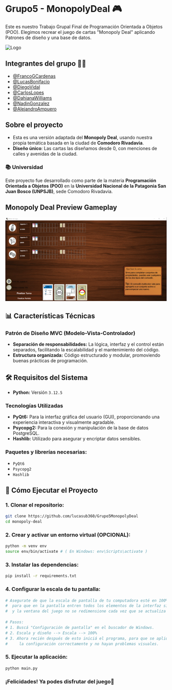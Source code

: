 
# **Grupo5 - MonopolyDeal** 🎮

Este es nuestro Trabajo Grupal Final de Programación Orientada a Objetos (POO).
Elegimos recrear el juego de cartas "Monopoly Deal" aplicando Patrones de diseño y una base de datos.

![Logo](https://images-wixmp-ed30a86b8c4ca887773594c2.wixmp.com/f/a68f37fa-fd74-4794-b9b3-44d675b15577/dflz8yn-a4da8dec-ee4e-4c72-a165-b102f0dbef70.png/v1/fill/w_1280,h_420/monopoly_deal_logo__recreation__by_xjavier123_dflz8yn-fullview.png?token=eyJ0eXAiOiJKV1QiLCJhbGciOiJIUzI1NiJ9.eyJzdWIiOiJ1cm46YXBwOjdlMGQxODg5ODIyNjQzNzNhNWYwZDQxNWVhMGQyNmUwIiwiaXNzIjoidXJuOmFwcDo3ZTBkMTg4OTgyMjY0MzczYTVmMGQ0MTVlYTBkMjZlMCIsIm9iaiI6W1t7ImhlaWdodCI6Ijw9NDIwIiwicGF0aCI6IlwvZlwvYTY4ZjM3ZmEtZmQ3NC00Nzk0LWI5YjMtNDRkNjc1YjE1NTc3XC9kZmx6OHluLWE0ZGE4ZGVjLWVlNGUtNGM3Mi1hMTY1LWIxMDJmMGRiZWY3MC5wbmciLCJ3aWR0aCI6Ijw9MTI4MCJ9XV0sImF1ZCI6WyJ1cm46c2VydmljZTppbWFnZS5vcGVyYXRpb25zIl19.SaVWLpvUO4Ce-n8v5Z-vkBXrtTW2eN6K-4Qt1EE2lVg)

## Integrantes del grupo 🙋‍♂️ 
- [@FrancoGCardenas](https://github.com/FrancoGCardenas)
- [@LucasBonifacio](https://github.com/lucasub360)
- [@DiegoVidal](https://github.com/VidalDiegoo)
- [@CarlosLopes](https://github.com/carlitoslopes)
- [@DahianaWilliams](https://github.com/dahiwms)
- [@NadinGonzalez](https://github.com/nadinMG)
- [@AlejandroAmpuero](https://github.com/colo1413)

## Sobre el proyecto
- Esta es una versión adaptada del **Monopoly Deal**, usando nuestra propia temática basada en la ciudad de **Comodoro Rivadavia**.
- **Diseño único**: Las cartas las diseñamos desde 0, con menciones de calles y avenidas de la ciudad.

### 📚 Universidad 
Este proyecto fue desarrollado como parte de la materia **Programación Orientada a Objetos (POO)** en la **Universidad Nacional de la Patagonia San Juan Bosco (UNPSJB)**, sede Comodoro Rivadavia.

## Monopoly Deal Preview Gameplay
![](./imagenes/readme/GIF.gif)

## 📊 Características Técnicas

### Patrón de Diseño MVC (Modelo-Vista-Controlador)
- **Separación de responsabilidades:** La lógica, interfaz y el control están separados, facilitando la escalabilidad y el mantenimiento del código.
- **Estructura organizada:** Código estructurado y modular, promoviendo buenas prácticas de programación.


## 🛠️ Requisitos del Sistema
- **Python:** Versión `3.12.5`

### Tecnologías Utilizadas
- **PyQt6:** Para la interfaz gráfica del usuario (GUI), proporcionando una experiencia interactiva y visualmente agradable.
- **Psycopg2:** Para la conexión y manipulación de la base de datos PostgreSQL.
- **Hashlib:** Utilizado para asegurar y encriptar datos sensibles.

### Paquetes y librerías necesarias:
- `PyQt6`
- `Psycopg2`
- `Hashlib`

## 🚀 Cómo Ejecutar el Proyecto

### 1. Clonar el repositorio:
```bash
git clone https://github.com/lucasub360/Grupo5MonopolyDeal
cd monopoly-deal
```

### 2. Crear y activar un entorno virtual (OPCIONAL): 
```bash
python -m venv env
source env/bin/activate # ( En Windows: env\Scripts\activate )
```

### 3. Instalar las dependencias:
```bash
pip install -r requirements.txt
```

### 4. Configurar la escala de tu pantalla:
```bash
# Asegurate de que la escala de pantalla de tu computadora esté en 100%,
#  para que en la pantalla entren todos los elementos de la interfaz sin problemas, 
#  y la ventana del juego no se redimensione cada vez que se actualiza algo.

# Pasos:
# 1. Buscá "Configuración de pantalla" en el buscador de Windows.
# 2. Escala y diseño --> Escala --> 100%
# 3. Ahora recién después de esto iniciá el programa, para que se aplique
#     la configuración correctamente y no hayan problemas visuales.
```

### 5. Ejecutar la aplicación:
```bash
python main.py
```

### ¡Felicidades! Ya podes disfrutar del juego🎉
